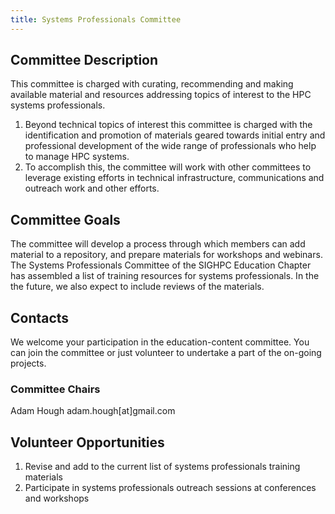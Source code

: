 ```yaml
---
title: Systems Professionals Committee
---
```


## Committee Description

This committee is charged with curating, recommending and making available material and resources addressing topics of interest to the HPC systems professionals.  

1. Beyond technical topics of interest this committee is charged with the identification and promotion of materials geared towards initial entry and professional development of the wide range of professionals who help to manage HPC systems.
2. To accomplish this, the committee will work with other committees to leverage existing efforts in technical infrastructure, communications and outreach work and other efforts. 

## Committee Goals

The committee will develop a process through which members can add material to a repository, and prepare materials for workshops and webinars. The Systems Professionals Committee of the SIGHPC Education Chapter has assembled a list of training resources for systems professionals.  In the the future, we also expect to include reviews of the materials.

## Contacts 

We welcome your participation in the education-content committee.  You can join the committee or just volunteer to undertake a part of the on-going projects.

### Committee Chairs

Adam Hough
adam.hough[at]gmail.com

## Volunteer Opportunities

1. Revise and add to the current list of systems professionals training materials
2. Participate in systems professionals outreach sessions at conferences and workshops